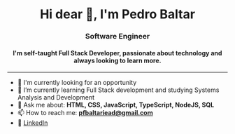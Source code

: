 <h1 align="center">Hi dear 👋, I'm Pedro Baltar</h1>
<h3 align="center">Software Engineer</h3>

<h4 align="center">
  I'm self-taught Full Stack Developer, passionate about technology and always looking to learn more.
</h4

<br>
<hr>


- 🔭 I'm currently looking for an opportunity
- 🌱 I’m currently learning Full Stack development and studying Systems Analysis and Development
- 💬 Ask me about: **HTML, CSS, JavaScript, TypeScript, NodeJS, SQL**
- 📫 How to reach me: **pfbaltariead@gmail.com**
- 💼 [LinkedIn](https://www.linkedin.com/in/pedro-felipe-baltar-2a26a31ab/)

